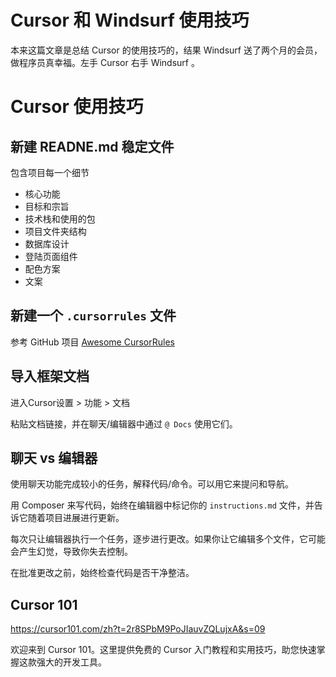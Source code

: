 # Cursor 和 Windsurf 使用技巧

<!--more-->


本来这篇文章是总结 Cursor 的使用技巧的，结果  Windsurf 送了两个月的会员，做程序员真幸福。左手  Cursor 右手 Windsurf 。

# Cursor 使用技巧

## 新建 READNE.md 稳定文件

包含项目每一个细节

- 核心功能
- 目标和宗旨
- 技术栈和使用的包
- 项目文件夹结构
- 数据库设计
- 登陆页面组件
- 配色方案
- 文案

## 新建一个 `.cursorrules` 文件

参考 GitHub 项目 [Awesome CursorRules](https://github.com/PatrickJS/awesome-cursorrules)


## 导入框架文档


进入Cursor设置 > 功能 > 文档

粘贴文档链接，并在聊天/编辑器中通过 `@ Docs` 使用它们。

## 聊天 vs 编辑器

使用聊天功能完成较小的任务，解释代码/命令。可以用它来提问和导航。

用 Composer 来写代码，始终在编辑器中标记你的 `instructions.md` 文件，并告诉它随着项目进展进行更新。

每次只让编辑器执行一个任务，逐步进行更改。如果你让它编辑多个文件，它可能会产生幻觉，导致你失去控制。

在批准更改之前，始终检查代码是否干净整洁。

## Cursor 101 

https://cursor101.com/zh?t=2r8SPbM9PoJIauvZQLujxA&s=09

欢迎来到 Cursor 101。这里提供免费的 Cursor 入门教程和实用技巧，助您快速掌握这款强大的开发工具。







